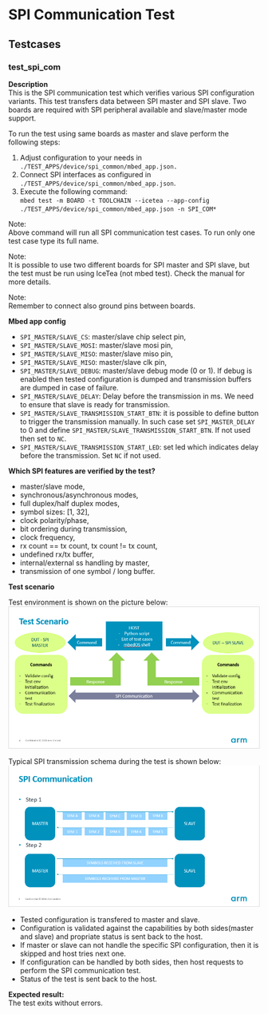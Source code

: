 SPI Communication Test
=============

Testcases
---------

### test_spi_com

**Description**  
This is the SPI communication test which verifies various SPI configuration variants.
This test transfers data between SPI master and SPI slave.
Two boards are required with SPI peripheral available and slave/master mode support.    

To run the test using same boards as master and slave perform the following steps:  
 1. Adjust configuration to your needs in `./TEST_APPS/device/spi_common/mbed_app.json.`  
 2. Connect SPI interfaces as configured in `./TEST_APPS/device/spi_common/mbed_app.json`.  
 3. Execute the following command:  
 `mbed test -m BOARD -t TOOLCHAIN --icetea --app-config ./TEST_APPS/device/spi_common/mbed_app.json -n SPI_COM*`

Note:  
Above command will run all SPI communication test cases. To run only one test case type its full name.

Note:  
It is possible to use two different boards for SPI master and SPI slave, but the test must be  run using IceTea (not mbed test). Check the manual for more details.  

Note:  
Remember to connect also ground pins between boards.  

**Mbed app config**  
 - `SPI_MASTER/SLAVE_CS`: master/slave chip select pin,    
 - `SPI_MASTER/SLAVE_MOSI`: master/slave mosi pin,  
 - `SPI_MASTER/SLAVE_MISO`: master/slave miso pin,  
 - `SPI_MASTER/SLAVE_MISO`: master/slave clk pin,  
 - `SPI_MASTER/SLAVE_DEBUG`: master/slave debug mode (0 or 1). If debug is enabled then tested configuration is dumped and transmission buffers are dumped in case of failure.  
 - `SPI_MASTER/SLAVE_DELAY`: Delay before the transmission in ms. We need to ensure that slave is ready for transmission.  
 - `SPI_MASTER/SLAVE_TRANSMISSION_START_BTN`: it is possible to define button to trigger the transmission manually. In such case set `SPI_MASTER_DELAY` to 0 and define `SPI_MASTER/SLAVE_TRANSMISSION_START_BTN`. If not used then set to `NC`.  
 - `SPI_MASTER/SLAVE_TRANSMISSION_START_LED`: set led which indicates delay before the transmission. Set `NC` if not used. 

**Which SPI features are verified by the test?**  
 - master/slave mode,  
 - synchronous/asynchronous modes,  
 - full duplex/half duplex modes,  
 - symbol sizes: [1, 32],  
 - clock polarity/phase,  
 - bit ordering during transmission,  
 - clock frequency,  
 - rx count == tx count, tx count != tx count,  
 - undefined rx/tx buffer,  
 - internal/external ss handling by master,  
 - transmission of one symbol / long buffer.  


**Test scenario**  

 Test environment is shown on the picture below:  
 ![alt text](test_env.png)  
 
 Typical SPI transmission schema during the test is shown below:  
 ![alt text](com_test.png)  

 - Tested configuration is transfered to master and slave.  
 - Configuration is validated against the capabilities by both sides(master and slave) and propriate status is sent back to the host.  
 - If master or slave can not handle the specific SPI configuration, then it is skipped and host tries next one.  
 - If configuration can be handled by both sides, then host requests to perform the SPI communication test.  
 - Status of the test is sent back to the host.  
 
 **Expected result:**  
 The test exits without errors.  
